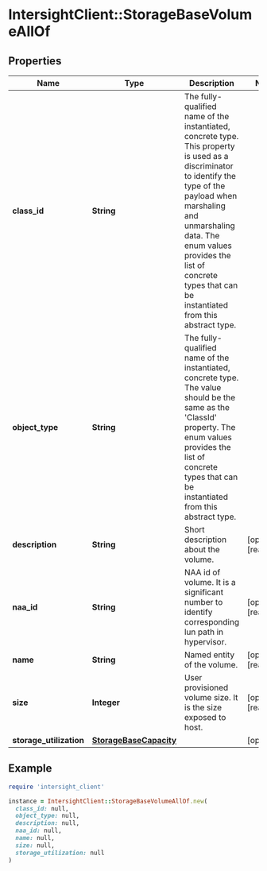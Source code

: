 # IntersightClient::StorageBaseVolumeAllOf

## Properties

| Name | Type | Description | Notes |
| ---- | ---- | ----------- | ----- |
| **class_id** | **String** | The fully-qualified name of the instantiated, concrete type. This property is used as a discriminator to identify the type of the payload when marshaling and unmarshaling data. The enum values provides the list of concrete types that can be instantiated from this abstract type. |  |
| **object_type** | **String** | The fully-qualified name of the instantiated, concrete type. The value should be the same as the &#39;ClassId&#39; property. The enum values provides the list of concrete types that can be instantiated from this abstract type. |  |
| **description** | **String** | Short description about the volume. | [optional][readonly] |
| **naa_id** | **String** | NAA id of volume. It is a significant number to identify corresponding lun path in hypervisor. | [optional][readonly] |
| **name** | **String** | Named entity of the volume. | [optional][readonly] |
| **size** | **Integer** | User provisioned volume size. It is the size exposed to host. | [optional][readonly] |
| **storage_utilization** | [**StorageBaseCapacity**](StorageBaseCapacity.md) |  | [optional] |

## Example

```ruby
require 'intersight_client'

instance = IntersightClient::StorageBaseVolumeAllOf.new(
  class_id: null,
  object_type: null,
  description: null,
  naa_id: null,
  name: null,
  size: null,
  storage_utilization: null
)
```

